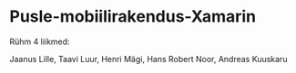 # Pusle-mobiilirakendus-Xamarin

Rühm 4 liikmed:

Jaanus Lille, Taavi Luur, Henri Mägi, Hans Robert Noor, Andreas Kuuskaru